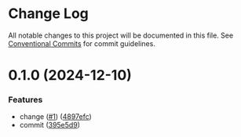 # Change Log

All notable changes to this project will be documented in this file.
See [Conventional Commits](https://conventionalcommits.org) for commit guidelines.

# 0.1.0 (2024-12-10)

### Features

- change ([#1](https://github.com/devxicans/platform/issues/1)) ([4897efc](https://github.com/devxicans/platform/commit/4897efcfb890b1d6c0f20de8b8983acb69bbf077))
- commit ([395e5d9](https://github.com/devxicans/platform/commit/395e5d97e7bf4df345601d0892489b05afdd876b))
